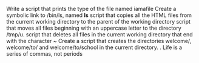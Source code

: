 Write a script that prints the type of the file named iamafile
Create a symbolic link to /bin/ls, named __ls__
script that copies all the HTML files from the current working directory to the parent of the working directory
 script that moves all files beginning with an uppercase letter to the directory /tmp/u.
script that deletes all files in the current working directory that end with the character ~
Create a script that creates the directories welcome/, welcome/to/ and welcome/to/school in the current directory.
. Life is a series of commas, not periods
